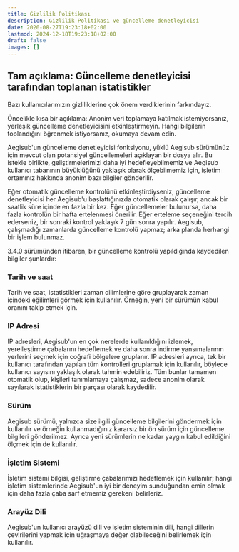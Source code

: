 ```yaml
---
title: Gizlilik Politikası
description: Gizlilik Politikası ve güncelleme denetleyicisi
date: 2020-08-27T19:23:18+02:00
lastmod: 2024-12-18T19:23:18+02:00
draft: false
images: []
---
```


## Tam açıklama: Güncelleme denetleyicisi tarafından toplanan istatistikler

Bazı kullanıcılarımızın gizliliklerine çok önem verdiklerinin farkındayız.

Öncelikle kısa bir açıklama: Anonim veri toplamaya katılmak istemiyorsanız, yerleşik güncelleme denetleyicisini etkinleştirmeyin. Hangi bilgilerin toplandığını öğrenmek istiyorsanız, okumaya devam edin.

Aegisub'un güncelleme denetleyicisi fonksiyonu, yüklü Aegisub sürümünüz için mevcut olan potansiyel güncellemeleri açıklayan bir dosya alır. Bu istekle birlikte, geliştirmelerimizi daha iyi hedefleyebilmemiz ve Aegisub kullanıcı tabanının büyüklüğünü yaklaşık olarak ölçebilmemiz için, işletim ortamınız hakkında anonim bazı bilgiler gönderilir.

Eğer otomatik güncelleme kontrolünü etkinleştirdiyseniz, güncelleme denetleyicisi her Aegisub'u başlattığınızda otomatik olarak çalışır, ancak bir saatlik süre içinde en fazla bir kez. Eğer güncellemeler bulunursa, daha fazla kontrolün bir hafta ertelenmesi önerilir. Eğer erteleme seçeneğini tercih ederseniz, bir sonraki kontrol yaklaşık 7 gün sonra yapılır. Aegisub, çalışmadığı zamanlarda güncelleme kontrolü yapmaz; arka planda herhangi bir işlem bulunmaz.

3.4.0 sürümünden itibaren, bir güncelleme kontrolü yapıldığında kaydedilen bilgiler şunlardır:

### Tarih ve saat
Tarih ve saat, istatistikleri zaman dilimlerine göre gruplayarak zaman içindeki eğilimleri görmek için kullanılır. Örneğin, yeni bir sürümün kabul oranını takip etmek için.

### IP Adresi
IP adresleri, Aegisub'un en çok nerelerde kullanıldığını izlemek, yerelleştirme çabalarını hedeflemek ve daha sonra indirme yansımalarının yerlerini seçmek için coğrafi bölgelere gruplanır. IP adresleri ayrıca, tek bir kullanıcı tarafından yapılan tüm kontrolleri gruplamak için kullanılır, böylece kullanıcı sayısını yaklaşık olarak tahmin edebiliriz. Tüm bunlar tamamen otomatik olup, kişileri tanımlamaya çalışmaz, sadece anonim olarak sayılarak istatistiklerin bir parçası olarak kaydedilir.

### Sürüm
Aegisub sürümü, yalnızca size ilgili güncelleme bilgilerini göndermek için kullanılır ve örneğin kullanmadığınız kararsız bir ön sürüm için güncelleme bilgileri gönderilmez. Ayrıca yeni sürümlerin ne kadar yaygın kabul edildiğini ölçmek için de kullanılır.

### İşletim Sistemi
İşletim sistemi bilgisi, geliştirme çabalarımızı hedeflemek için kullanılır; hangi işletim sistemlerinde Aegisub'un iyi bir deneyim sunduğundan emin olmak için daha fazla çaba sarf etmemiz gerekeni belirleriz.

### Arayüz Dili
Aegisub'un kullanıcı arayüzü dili ve işletim sisteminin dili, hangi dillerin çevirilerini yapmak için uğraşmaya değer olabileceğini belirlemek için kullanılır.
